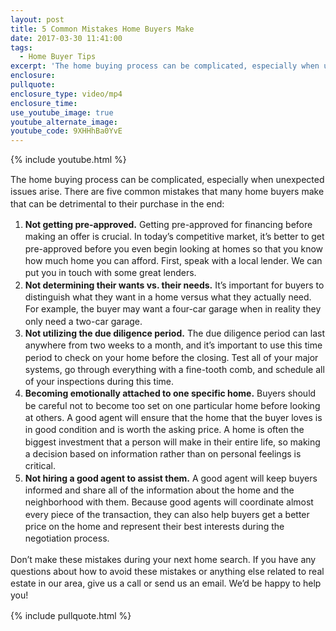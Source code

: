 ```yaml
---
layout: post
title: 5 Common Mistakes Home Buyers Make
date: 2017-03-30 11:41:00
tags:
  - Home Buyer Tips
excerpt: 'The home buying process can be complicated, especially when unexpected issues arise. There are five common mistakes that many home buyers make that can be detrimental to their purchase in the end'
enclosure:
pullquote:
enclosure_type: video/mp4
enclosure_time:
use_youtube_image: true
youtube_alternate_image:
youtube_code: 9XHHhBa0YvE
---
```



{% include youtube.html %}

<div dir="ltr" style="line-height: 1.38; margin-bottom: 0pt; margin-top: 0pt;"><span style="background-color: transparent; color: black; font-family: &quot;arial&quot;; font-size: 14.666666666666666px; font-style: normal; font-variant: normal; font-weight: 400; text-decoration: none; vertical-align: baseline; white-space: pre-wrap;"></span><p>The home buying process can be complicated, especially when unexpected issues arise. There are five common mistakes that many home buyers make that can be detrimental to their purchase in the end:</p><ol><li><strong>Not getting pre-approved.</strong> Getting pre-approved for financing before making an offer is crucial. In today&rsquo;s competitive market, it&rsquo;s better to get pre-approved before you even begin looking at homes so that you know how much home you can afford. First, speak with a local lender. We can put you in touch with some great lenders. &nbsp;&nbsp;</li><li><strong>Not determining their wants vs. their needs.</strong> It&rsquo;s important for buyers to distinguish what they want in a home versus what they actually need. For example, the buyer may want a four-car garage when in reality they only need a two-car garage.</li><li><strong>Not utilizing the due diligence period.</strong> The due diligence period can last anywhere from two weeks to a month, and it&rsquo;s important to use this time period to check on your home before the closing. Test all of your major systems, go through everything with a fine-tooth comb, and schedule all of your inspections during this time.</li><li><strong>Becoming emotionally attached to one specific home.</strong> Buyers should be careful not to become too set on one particular home before looking at others. A good agent will ensure that the home that the buyer loves is in good condition and is worth the asking price. A home is often the biggest investment that a person will make in their entire life, so making a decision based on information rather than on personal feelings is critical.</li><li><strong>Not hiring a good agent to assist them.</strong> A good agent will keep buyers informed and share all of the information about the home and the neighborhood with them. Because good agents will coordinate almost every piece of the transaction, they can also help buyers get a better price on the home and represent their best interests during the negotiation process.</li></ol><p>Don&rsquo;t make these mistakes during your next home search. If you have any questions about how to avoid these mistakes or anything else related to real estate in our area, give us a call or send us an email. We&rsquo;d be happy to help you!</p></div>

{% include pullquote.html %}